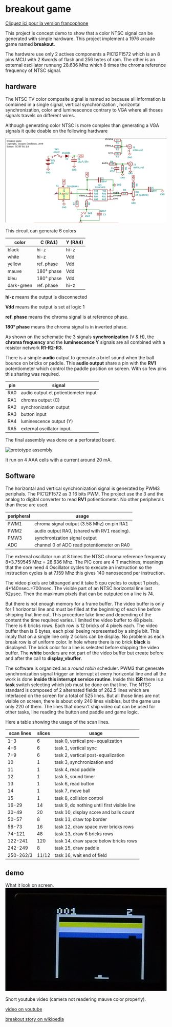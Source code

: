 breakout game
=

[Cliquez ici pour la version francophone](readme.md)

This project is concept demo to show that a color NTSC signal can be generated with simple hardware. This project implement a 1976 arcade game named **breakout**.  

The hardware use only 2 actives components a PIC12F1572 which is an 8 pins MCU with 2 Kwords of flash and 256 bytes of ram. The other is an external oscillator runnung 28.636 Mhz which 8 times the chroma reference frequency of NTSC signal.

hardware
-
The NTSC TV color composite signal is named so because all information is combined in a single signal, vertical synchronization , horizontal synchronization, color and luminescence contrary to VGA where all thoses signals travels on different wires.

Although generating color NTSC is more complex than generating a VGA signals it quite doable on the following hardware

![circuit schematic](schematic-breakout_1572.png)

This circuit can generate 6 colors

color      |  C (RA1) |  Y (RA4)
-------------|----------|-------------
black       |    hi-z     |  hi-z
white      |    hi-z    |  Vdd
yellow      |    ref. phase     |  Vdd
mauve      |    180&deg; phase     |  Vdd
bleu       |    180&deg; phase    |  Vdd
dark-green |    ref. phase     |  hi-z 
    
**hi-z** means the output is disconnected    

**Vdd** means the output is set at logic 1

**ref. phase** means the chroma signal is at reference phase.

**180&deg; phase** means the chroma signal is in inverted phase.

As shown on the schematic the 3 signals **synchronization** (V & H), the **chroma frequency** and the **luminescence Y** signals are all combined with a resistor network  **R1-R2-R3**.

There is a simple **audio** output to generate a brief sound when the ball bounce on bricks or paddle. This **audio output** share a pin with the **RV1** potentiometer which control the paddle position
on screen. With so few pins this sharing was required.

pin |  signal
-------|--------
RA0  |  audio output et potientiometer input
RA1  |  chroma output  (C)
RA2  |  synchronization output
RA3  |  button input
RA4  |  luminescence output (Y)
RA5  |  external oscillator input.
 
The final assembly was done on a perforated board.

![prototype assembly](montage.png)

It run on 4 AAA cells with a current around 20 mA.

Software
-
The horizontal and vertical synchronization signal is generated by PWM3 periphals. The PIC12F1572 as 3 16 bits PWM. The project use the 3 and the analog to digital converter to read **RV1** potientiometer.
No other peripherals than these are used.

peripheral | usage
-|-
PWM1| chroma signal output (3.58 Mhz) on pin RA1
PWM2| audio output RA0, (shared with RV1 reading).
PMW3| synchronization signal output
ADC| channel 0 of ADC read potentiometer on RA0


The external oscillator run at 8 times the NTSC chroma reference frequency 8*3.759545 Mhz = 28.636 Mhz. The PIC core are 4 T machines,
meanings that the core need 4 Oscillator cycles to execute an instruction so the instruction cycles is at 7.159 Mhz this gives 140 nanosecond per instruction. 

The video pixels are bitbanged and it take 5 cpu cycles to output 1 pixels, 4*140nsec.=700nsec. The visible part of an NTSC horizontal line last 52µsec. Then the maximum pixels that can be outputed on a 
line is 74.  

But there is not enough memory for a frame buffer. The video buffer is only for 1 horizontal line and must be filled at the beginning of 
each line before shipping that line out. This procedure take time and depending of the content the time required varies. I limited the
video buffer to 48 pixels. There is 6 bricks rows. Each row is 12 bricks of 4 pixels each. The video buffer then is 6 bytes, each pixel beeing represented by a single bit. This imply that on a single
line only 2 colors can be display. No problem as each break row is of uniform color. In hole where there is no brick **black** is displayed. The brick color for a line is selected before shipping the video buffer. The **white** borders are not part of the video buffer but create before and after the call to **display_vbuffer**.

The software is organized as a *round robin* scheduler. PWM3 that generate synchronization signal trigger an interrupt at every horizontal line and all the work is done **inside this interrupt service routine**. Inside this **ISR** there is a **task** switch selecting which job must be done on that line. The NTSC standard is composed of 2 alternated fields of 262.5 lines which are interlaced on the screen for a total of 525 lines. But all those lines are not
visible on screen, there is about only 240 lines visibles, but the game use only 220 of them. The lines that doesn't ship video out can be used for other tasks, line reading the button and paddle and game logic.

Here a table showing the usage of the scan lines.

scan lines  | slices  |   usage
-|-|-
1-3       |  6      | task 0, vertical pre-equalization
4-6       |  6      | task 1, vertical sync
7-9       |  6      | task 2, vertical post-equalization
10        |  1      | task 3, synchronization end
11        |  1      | task 4, read paddle    
12        |  1      | task 5, sound timer
13        |  1      | task 6, read button
14        |  1      | task 7, move ball
15        |  1      | task 8, collision control
16-29     |  14     | task 9, do nothing until first visible line    
30-49     |  20     | task 10, display score and balls count
50-57     |  8      | task 11, draw top border
58-73     |  16     | task 12, draw space over bricks rows
74-121    |  48     | task 13, draw 6 bricks rows
122-241   |  120	 | task 14, draw space below bricks rows
242-249   |  8      | task 15, draw paddle
250-262/3 |  11/12  | task 16, wait end of field    

demo
----

What it look on screen.
![screen capture](ecran.png)

Short youtube video (camera not readering mauve color properly).

[video on youtube](https://youtu.be/vrqX9GyqXJU)

[breakout story on wikipedia](https://en.wikipedia.org/wiki/Breakout_(video_game))